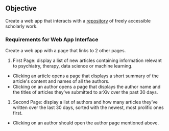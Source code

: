 ## Objective
Create a web app that interacts with a [repository](https://arxiv.org) of freely accessible scholarly work.

### Requirements for Web App Interface
Create a web app with a page that links to 2 other pages.
1. First Page: display a list of new articles containing information relevant to psychiatry, therapy, data science or machine learning.
  * Clicking an article opens a page that displays a short summary of the article's content and names of all the authors.
  * Clicking on an author opens a page that displays the author name and the titles of articles they've submitted to arXiv over the past 30 days.
1. Second Page: display a list of authors and how many articles they’ve written over the last 30 days, sorted with the newest, most prolific ones first.
  * Clicking on an author should open the author page mentioned above.
